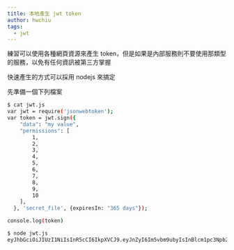```yaml
---
title: 本地產生 jwt token
author: hwchiu
tags:
  - jwt
---
```


練習可以使用各種網頁資源來產生 token，但是如果是內部服務則不要使用那類型的服務，以免有任何資訊被第三方掌握

快速產生的方式可以採用 nodejs 來搞定

先準備一個下列檔案

```bash
$ cat jwt.js
var jwt = require('jsonwebtoken');
var token = jwt.sign({
    "data": "my value",
    "permissions": [
        1,
        2,
        3,
        4,
        5,
        6,
        7,
        8,
        9,
        10
    ],
  }, 'secret_file', {expiresIn: "365 days"});

console.log(token)

$ node jwt.js
eyJhbGciOiJIUzI1NiIsInR5cCI6IkpXVCJ9.eyJnZyI6Im5vbm9ubyIsInBlcm1pc3Npb25zIjpbMSwyLDMsNCw1LDYsNyw4LDksMTBdLCJpYXQiOjE2OTY5OTM1NjksImV4cCI6MTcyODUyOTU2OX0.b-5UiuaNdFPuwgJMn8Ji3v803OA00qA8aSwetY7XDEY
```